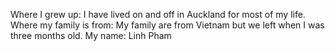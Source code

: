 Where I grew up: I have lived on and off in Auckland for most of my life.
Where my family is from: My family are from Vietnam but we left when I was three months old.
My name: Linh Pham